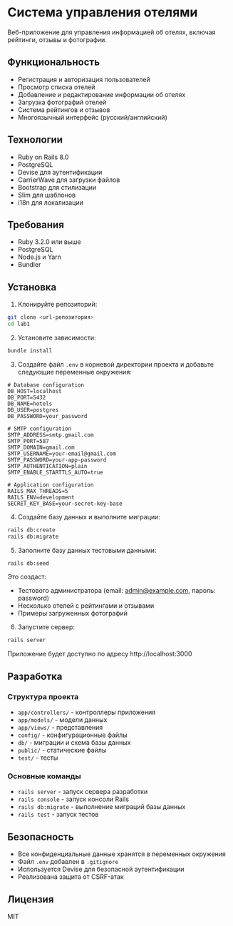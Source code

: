 # Система управления отелями

Веб-приложение для управления информацией об отелях, включая рейтинги, отзывы и фотографии.

## Функциональность

- Регистрация и авторизация пользователей
- Просмотр списка отелей
- Добавление и редактирование информации об отелях
- Загрузка фотографий отелей
- Система рейтингов и отзывов
- Многоязычный интерфейс (русский/английский)

## Технологии

- Ruby on Rails 8.0
- PostgreSQL
- Devise для аутентификации
- CarrierWave для загрузки файлов
- Bootstrap для стилизации
- Slim для шаблонов
- i18n для локализации

## Требования

- Ruby 3.2.0 или выше
- PostgreSQL
- Node.js и Yarn
- Bundler

## Установка

1. Клонируйте репозиторий:
```bash
git clone <url-репозитория>
cd lab1
```

2. Установите зависимости:
```bash
bundle install
```

3. Создайте файл `.env` в корневой директории проекта и добавьте следующие переменные окружения:
```env
# Database configuration
DB_HOST=localhost
DB_PORT=5432
DB_NAME=hotels
DB_USER=postgres
DB_PASSWORD=your_password

# SMTP configuration
SMTP_ADDRESS=smtp.gmail.com
SMTP_PORT=587
SMTP_DOMAIN=gmail.com
SMTP_USERNAME=your-email@gmail.com
SMTP_PASSWORD=your-app-password
SMTP_AUTHENTICATION=plain
SMTP_ENABLE_STARTTLS_AUTO=true

# Application configuration
RAILS_MAX_THREADS=5
RAILS_ENV=development
SECRET_KEY_BASE=your-secret-key-base
```

4. Создайте базу данных и выполните миграции:
```bash
rails db:create
rails db:migrate
```

5. Заполните базу данных тестовыми данными:
```bash
rails db:seed
```

Это создаст:
- Тестового администратора (email: admin@example.com, пароль: password)
- Несколько отелей с рейтингами и отзывами
- Примеры загруженных фотографий

6. Запустите сервер:
```bash
rails server
```

Приложение будет доступно по адресу http://localhost:3000

## Разработка

### Структура проекта

- `app/controllers/` - контроллеры приложения
- `app/models/` - модели данных
- `app/views/` - представления
- `config/` - конфигурационные файлы
- `db/` - миграции и схема базы данных
- `public/` - статические файлы
- `test/` - тесты

### Основные команды

- `rails server` - запуск сервера разработки
- `rails console` - запуск консоли Rails
- `rails db:migrate` - выполнение миграций базы данных
- `rails test` - запуск тестов

## Безопасность

- Все конфиденциальные данные хранятся в переменных окружения
- Файл `.env` добавлен в `.gitignore`
- Используется Devise для безопасной аутентификации
- Реализована защита от CSRF-атак

## Лицензия

MIT
